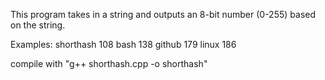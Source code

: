 This program takes in a string and outputs an 8-bit number (0-255) based on the string.

Examples:
shorthash	108
bash		138
github		179
linux		186

compile with "g++ shorthash.cpp -o shorthash"
